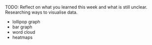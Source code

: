 TODO: Reflect on what you learned this week and what is still unclear.
Researching ways to visualise data.

- lollipop graph
- bar graph
- word cloud
- heatmaps
